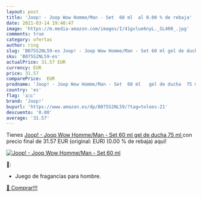 ```yaml
---
layout: post
title: 'Joop! - Joop Wow Homme/Man - Set  60 ml  al 0.00 % de rebaja'
date: 2021-03-14 19:40:47
image: 'https://m.media-amazon.com/images/I/41gvlue6nyL._SL400_.jpg'
comments: true
category: ofertas
author: ring
slug: 'B075S2NL59-es Joop! - Joop Wow Homme/Man - Set 60 ml gel de ducha 75 ml'
sku: 'B075S2NL59-es'
actualPrice: 31.57 EUR
currency: EUR
price: 31.57
comparePrice:  EUR
prodname: 'Joop! - Joop Wow Homme/Man - Set  60 ml   gel de ducha  75 ml '
country: 'es'
flag: '🇪🇸'
brand: 'Joop!'
buyurl: 'https://www.amazon.es/dp/B075S2NL59/?tag=tolees-21'
descuento: '0.00'
average: '31.57'
---
```


Tienes [Joop! - Joop Wow Homme/Man - Set  60 ml   gel de ducha  75 ml ](https://www.amazon.es/dp/B075S2NL59/?tag=tolees-21) con precio final de  31.57 EUR (original:  EUR) (0.00 %  de rebaja) aqui!

[![Joop! - Joop Wow Homme/Man - Set  60 ml ](https://m.media-amazon.com/images/I/41gvlue6nyL._SL400_.jpg)](https://www.amazon.es/dp/B075S2NL59/?tag=tolees-21)

🔎:

- Juego de fragancias para hombre.

[🛒 Comprar!!!](https://www.amazon.es/dp/B075S2NL59/?tag=tolees-21)
